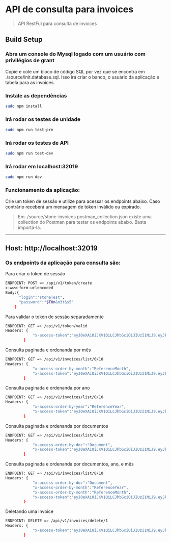 # API de consulta para invoices

>API RestFul para consulta  de invoices

## Build Setup


### Abra um console do Mysql logado com um usuário com privilégios de grant
Copie e cole um bloco de código SQL por vez que se encontra em ./source/init.database.sql.
Isso irá criar o banco, o usuário da aplicação e  tabela para as invoices.

### Instale as dependências 
``` bash
sudo npm install
```
### Irá rodar os testes de unidade
``` bash
sudo npm run test-pre
``` 
### Irá rodar os testes de API
``` bash
sudo npm run test-dev
``` 
### Irá rodar em localhost:32019
``` bash
sudo npm run dev
``` 
### Funcionamento da aplicação:
Crie um token de sessão e utilize para acessar os endpoints abaixo. Caso contrário receberá um mensagem de token inválido ou expirado.
>Em ./source/stone-invoices.postman_collection.json existe uma collection do Postman para testar os endpoints abaixo. Basta importá-la.

---

## Host: http://localhost:32019 
### Os endpoints da aplicação para consulta são:
Para criar o token de sessão
``` bash
ENDPOINT: POST => /api/v1/token/create
x-www-form-urlencoded
Body:{
      "login":"stoneTest",
      "password":"$T0n&n3t&s5"
    }
```
Para validar o token de sessão separadamente
``` bash
ENDPOINT: GET => /api/v1/token/valid
Headers: { 
            "x-access-token":"eyJ0eXAiOiJKV1QiLCJhbGciOiJIUzI1NiJ9.eyJkYXRhIjoiMjAxOS0wMy0xNCAwMDowMTozNCIsImlhdCI6MTU1MjUzMjQ5NCwiZXhwIjoxNTUyNTM2MDk0fQ.ajY9OZJXgQlucIPzuplHa6_bUCzCAtRUKTqgZBUeAwM"
        }
```

Consulta paginada e ordenanda por mês
``` bash
ENDPOINT: GET => /api/v1/invoices/list/0/10
Headers: { 
            "x-access-order-by-month":"ReferenceMonth",
            "x-access-token":"eyJ0eXAiOiJKV1QiLCJhbGciOiJIUzI1NiJ9.eyJkYXRhIjoiMjAxOS0wMy0xNCAwMDowMTozNCIsImlhdCI6MTU1MjUzMjQ5NCwiZXhwIjoxNTUyNTM2MDk0fQ.ajY9OZJXgQlucIPzuplHa6_bUCzCAtRUKTqgZBUeAwM"
        }
```
Consulta paginada e ordenanda por ano
``` bash
ENDPOINT: GET => /api/v1/invoices/list/0/10
Headers: { 
            "x-access-order-by-year":"ReferenceYear",
            "x-access-token":"eyJ0eXAiOiJKV1QiLCJhbGciOiJIUzI1NiJ9.eyJkYXRhIjoiMjAxOS0wMy0xNCAwMDowMTozNCIsImlhdCI6MTU1MjUzMjQ5NCwiZXhwIjoxNTUyNTM2MDk0fQ.ajY9OZJXgQlucIPzuplHa6_bUCzCAtRUKTqgZBUeAwM"
        }
```
Consulta paginada e ordenanda por documentos
``` bash
ENDPOINT: GET => /api/v1/invoices/list/0/10
Headers: { 
            "x-access-order-by-doc":"Document",
            "x-access-token":"eyJ0eXAiOiJKV1QiLCJhbGciOiJIUzI1NiJ9.eyJkYXRhIjoiMjAxOS0wMy0xNCAwMDowMTozNCIsImlhdCI6MTU1MjUzMjQ5NCwiZXhwIjoxNTUyNTM2MDk0fQ.ajY9OZJXgQlucIPzuplHa6_bUCzCAtRUKTqgZBUeAwM"
        }
```
Consulta paginada e ordenanda por documentos, ano, e mês
``` bash
ENDPOINT: GET => /api/v1/invoices/list/0/10
Headers: { 
            "x-access-order-by-doc":"Document",
            "x-access-order-by-month":"ReferenceYear",
            "x-access-order-by-month":"ReferenceMonth",
            "x-access-token":"eyJ0eXAiOiJKV1QiLCJhbGciOiJIUzI1NiJ9.eyJkYXRhIjoiMjAxOS0wMy0xNCAwMDowMTozNCIsImlhdCI6MTU1MjUzMjQ5NCwiZXhwIjoxNTUyNTM2MDk0fQ.ajY9OZJXgQlucIPzuplHa6_bUCzCAtRUKTqgZBUeAwM"
        }
```
Deletando uma invoice
``` bash
ENDPOINT: DELETE => /api/v1/invoices/delete/1
Headers: { 
            "x-access-token":"eyJ0eXAiOiJKV1QiLCJhbGciOiJIUzI1NiJ9.eyJkYXRhIjoiMjAxOS0wMy0xNCAwMDowMTozNCIsImlhdCI6MTU1MjUzMjQ5NCwiZXhwIjoxNTUyNTM2MDk0fQ.ajY9OZJXgQlucIPzuplHa6_bUCzCAtRUKTqgZBUeAwM"
        }
```

